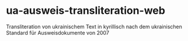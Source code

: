 # ua-ausweis-transliteration-web
Transliteration von ukrainischem Text in kyrillisch nach dem ukrainischen Standard für Ausweisdokumente von 2007
